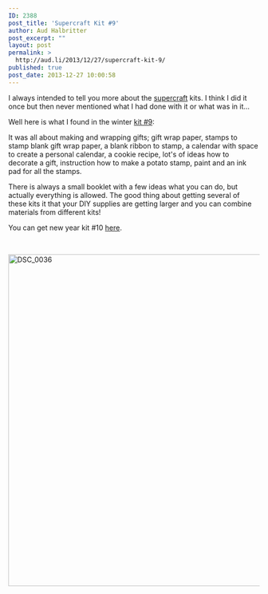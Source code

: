 ```yaml
---
ID: 2388
post_title: 'Supercraft Kit #9'
author: Aud Halbritter
post_excerpt: ""
layout: post
permalink: >
  http://aud.li/2013/12/27/supercraft-kit-9/
published: true
post_date: 2013-12-27 10:00:58
---
```

I always intended to tell you more about the <a href="http://www.supercraftlab.de">supercraft</a> kits. I think I did it once but then never mentioned what I had done with it or what was in it...

Well here is what I found in the winter <a href="http://www.supercraftlab.de/kits/">kit #9</a>:

It was all about making and wrapping gifts; gift wrap paper, stamps to stamp blank gift wrap paper, a blank ribbon to stamp, a calendar with space to create a personal calendar, a cookie recipe, lot's of ideas how to decorate a gift, instruction how to make a potato stamp, paint and an ink pad for all the stamps.

There is always a small booklet with a few ideas what you can do, but actually everything is allowed. The good thing about getting several of these kits it that your DIY supplies are getting larger and you can combine materials from different kits!

You can get new year kit #10 <a href="http://www.supercraftlab.de/kits/">here</a>.

&nbsp;

<a href="http://aud.li/wp-content/uploads/2013/12/DSC_0036.jpg"><img class="alignnone size-full wp-image-2389" alt="DSC_0036" src="http://aud.li/wp-content/uploads/2013/12/DSC_0036.jpg" width="1000" height="665" /></a>

&nbsp;